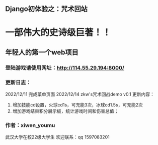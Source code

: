 ## Django初体验之：咒术回站

#  一部伟大的史诗级巨著！！ 

## 年轻人的第一个web项目

### 登陆游戏请使用网址：http://114.55.29.194:8000/

### 更新日志：
2022/12/11 完成菜单页面
2022/12/14 
zkw's咒术回战demo v0.1
更新内容：
1. 增加技能cd设置，火球cd1s，可充能3次，冰球cd1.5s，可充能2次
2. 增加游戏结束积分展示板，统计游戏时间和伤害总值；

### 作者：xiwen_youmu

武汉大学在校22级大学生
欢迎联系：qq 1597083201
